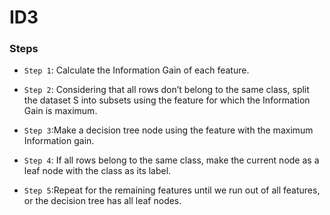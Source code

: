 # ID3
### Steps
- ```Step 1```: Calculate the Information Gain of each feature.
- ```Step 2```: Considering that all rows don’t belong to the same class, split the dataset S into subsets using the feature for which the Information Gain is maximum.

- ```Step 3```:Make a decision tree node using the feature with the maximum Information gain.
- ```Step 4```: If all rows belong to the same class, make the current node as a leaf node with the class as its label.
- ```Step 5```:Repeat for the remaining features until we run out of all features, or the decision tree has all leaf nodes.


